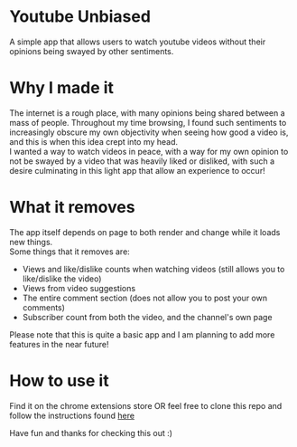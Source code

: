# Youtube Unbiased
A simple app that allows users to watch youtube videos without their opinions being swayed by other sentiments.  
  
# Why I made it  
The internet is a rough place, with many opinions being shared between a mass of people. Throughout my time browsing, I found such sentiments to increasingly obscure my own objectivity when seeing how good a video is, and this is when this idea crept into my head.  
I wanted a way to watch videos in peace, with a way for my own opinion to not be swayed by a video that was heavily liked or disliked, with such a desire culminating in this light app that allow an experience to occur!  

# What it removes  
The app itself depends on page to both render and change while it loads new things.  
Some things that it removes are:  
- Views and like/dislike counts when watching videos (still allows you to like/dislike the video)  
- Views from video suggestions  
- The entire comment section (does not allow you to post your own comments)  
- Subscriber count from both the video, and the channel's own page  
  
Please note that this is quite a basic app and I am planning to add more features in the near future!  
  
# How to use it  
Find it on the chrome extensions store OR feel free to clone this repo and follow the instructions found [here](https://developer.chrome.com/docs/extensions/mv3/getstarted/)  
  
Have fun and thanks for checking this out :)

